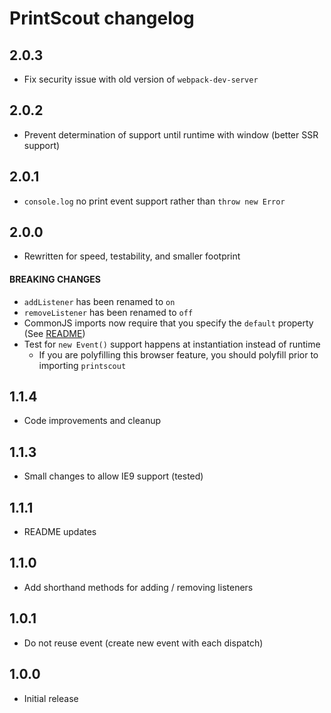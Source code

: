 # PrintScout changelog

## 2.0.3

- Fix security issue with old version of `webpack-dev-server`

## 2.0.2

- Prevent determination of support until runtime with window (better SSR support)

## 2.0.1

- `console.log` no print event support rather than `throw new Error`

## 2.0.0

- Rewritten for speed, testability, and smaller footprint

#### BREAKING CHANGES

- `addListener` has been renamed to `on`
- `removeListener` has been renamed to `off`
- CommonJS imports now require that you specify the `default` property (See [README](README.md#usage))
- Test for `new Event()` support happens at instantiation instead of runtime
  - If you are polyfilling this browser feature, you should polyfill prior to importing `printscout`

## 1.1.4

- Code improvements and cleanup

## 1.1.3

- Small changes to allow IE9 support (tested)

## 1.1.1

- README updates

## 1.1.0

- Add shorthand methods for adding / removing listeners

## 1.0.1

- Do not reuse event (create new event with each dispatch)

## 1.0.0

- Initial release
